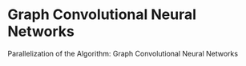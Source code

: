 # Graph Convolutional Neural Networks
Parallelization of the Algorithm: Graph Convolutional Neural Networks
